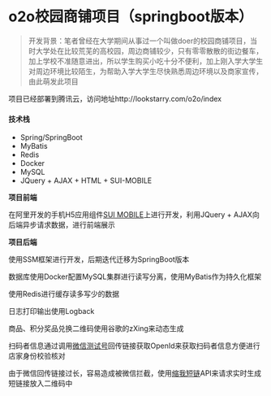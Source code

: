 # o2o校园商铺项目（springboot版本）

> 开发背景：笔者曾经在大学期间从事过一个叫做doer的校园商铺项目，当时大学处在比较荒芜的高校园，周边商铺较少，只有零零散散的街边餐车，加上学校不准随意进出，所以学生购买小吃十分不便利，加上刚入学大学生对周边环境比较陌生，为帮助入学大学生尽快熟悉周边环境以及商家宣传，由此萌发此项目

项目已经部署到腾讯云，访问地址http://lookstarry.com/o2o/index

#### 技术栈

* Spring/SpringBoot
* MyBatis
* Redis
* Docker
* MySQL
* JQuery + AJAX + HTML + SUI-MOBILE



**项目前端**

在阿里开发的手机H5应用组件[SUI MOBILE](https://sui.thinkadmin.top/)上进行开发，利用JQuery + AJAX向后端异步请求数据，进行前端展示




**项目后端**

使用SSM框架进行开发，后期迭代迁移为SpringBoot版本

数据库使用Docker配置MySQL集群进行读写分离，使用MyBatis作为持久化框架

使用Redis进行缓存读多写少的数据

日志打印输出使用Logback

商品、积分奖品兑换二维码使用谷歌的zXing来动态生成

扫码者信息通过调用[微信测试号](https://mp.weixin.qq.com/debug/cgi-bin/sandbox?t=sandbox/login)回传链接获取OpenId来获取扫码者信息方便进行店家身份校验核对

由于微信回传链接过长，容易造成被微信拦截，使用[缩我短链](https://suowo.cn/)API来请求实时生成短链接放入二维码中


